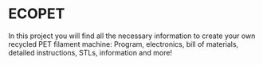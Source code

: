 # ECOPET
In this project you will find all the necessary information to create your own recycled PET filament machine: Program, electronics, bill of materials, detailed instructions, STLs, information and more! 
